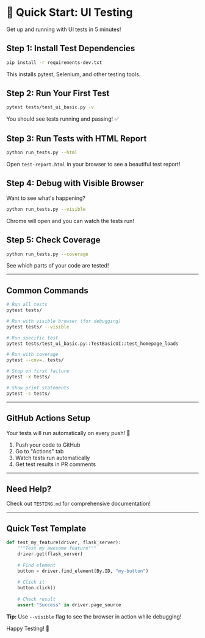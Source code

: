 # 🚀 Quick Start: UI Testing

Get up and running with UI tests in 5 minutes!

## Step 1: Install Test Dependencies

```bash
pip install -r requirements-dev.txt
```

This installs pytest, Selenium, and other testing tools.

## Step 2: Run Your First Test

```bash
pytest tests/test_ui_basic.py -v
```

You should see tests running and passing! ✅

## Step 3: Run Tests with HTML Report

```bash
python run_tests.py --html
```

Open `test-report.html` in your browser to see a beautiful test report!

## Step 4: Debug with Visible Browser

Want to see what's happening?

```bash
python run_tests.py --visible
```

Chrome will open and you can watch the tests run!

## Step 5: Check Coverage

```bash
python run_tests.py --coverage
```

See which parts of your code are tested!

---

## Common Commands

```bash
# Run all tests
pytest tests/

# Run with visible browser (for debugging)
pytest tests/ --visible

# Run specific test
pytest tests/test_ui_basic.py::TestBasicUI::test_homepage_loads

# Run with coverage
pytest --cov=. tests/

# Stop on first failure
pytest -x tests/

# Show print statements
pytest -s tests/
```

---

## GitHub Actions Setup

Your tests will run automatically on every push! 🎉

1. Push your code to GitHub
2. Go to "Actions" tab
3. Watch tests run automatically
4. Get test results in PR comments

---

## Need Help?

Check out `TESTING.md` for comprehensive documentation!

---

## Quick Test Template

```python
def test_my_feature(driver, flask_server):
    """Test my awesome feature"""
    driver.get(flask_server)
    
    # Find element
    button = driver.find_element(By.ID, "my-button")
    
    # Click it
    button.click()
    
    # Check result
    assert "Success" in driver.page_source
```

**Tip:** Use `--visible` flag to see the browser in action while debugging!

Happy Testing! 🎉

